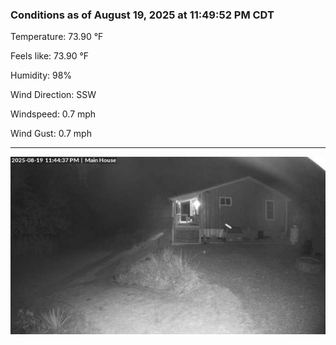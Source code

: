 ### Conditions as of August 19, 2025 at 11:49:52 PM CDT 

Temperature: 73.90 &deg;F

Feels like: 73.90 &deg;F

Humidity: 98%

Wind Direction: SSW

Windspeed: 0.7 mph

Wind Gust: 0.7 mph

---

<img src="./images/latest.jpeg"/>

